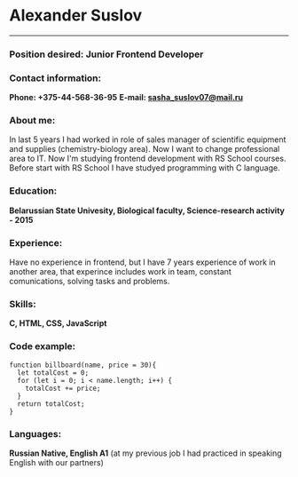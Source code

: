 # Alexander Suslov
***
### Position desired: Junior Frontend Developer
### Contact information:
**Phone: +375-44-568-36-95**
**E-mail: <sasha_suslov07@mail.ru>**

### About me:
In last 5 years I had worked in role of sales manager of scientific equipment and supplies (chemistry-biology area). 
Now I want to change professional area to IT. Now I'm studying frontend development with RS School courses. Before start with RS School I have studyed programming with C language.

### Education: 
**Belarussian State Univesity, Biological faculty, Science-research activity - 2015**
### Experience: 
Have no experience in frontend, but I have 7 years experience of work in another area, that experince includes work in team, constant comunications, solving tasks and problems.
### Skills: 
**C, HTML, CSS, JavaScript**
### Code example:
```
function billboard(name, price = 30){
  let totalCost = 0;
  for (let i = 0; i < name.length; i++) {
    totalCost += price;
  }
  return totalCost;
}
```
### Languages:
**Russian Native, English A1** (at my previous job I had practiced in speaking English with our partners)